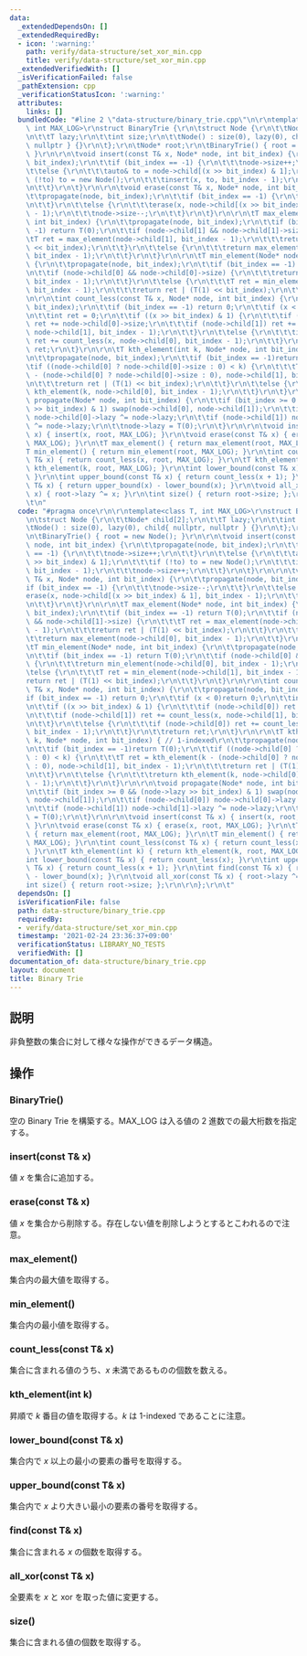 ```yaml
---
data:
  _extendedDependsOn: []
  _extendedRequiredBy:
  - icon: ':warning:'
    path: verify/data-structure/set_xor_min.cpp
    title: verify/data-structure/set_xor_min.cpp
  _extendedVerifiedWith: []
  _isVerificationFailed: false
  _pathExtension: cpp
  _verificationStatusIcon: ':warning:'
  attributes:
    links: []
  bundledCode: "#line 2 \"data-structure/binary_trie.cpp\"\n\r\ntemplate<class T,\
    \ int MAX_LOG>\r\nstruct BinaryTrie {\r\n\tstruct Node {\r\n\t\tNode* child[2];\r\
    \n\t\tT lazy;\r\n\t\tint size;\r\n\t\tNode() : size(0), lazy(0), child{ nullptr,\
    \ nullptr } {}\r\n\t};\r\n\tNode* root;\r\n\tBinaryTrie() { root = new Node();\
    \ }\r\n\r\n\tvoid insert(const T& x, Node* node, int bit_index) {\r\n\t\tpropagate(node,\
    \ bit_index);\r\n\t\tif (bit_index == -1) {\r\n\t\t\tnode->size++;\r\n\t\t}\r\n\
    \t\telse {\r\n\t\t\tauto& to = node->child[(x >> bit_index) & 1];\r\n\t\t\tif\
    \ (!to) to = new Node();\r\n\t\t\tinsert(x, to, bit_index - 1);\r\n\t\t\tnode->size++;\r\
    \n\t\t}\r\n\t}\r\n\r\n\tvoid erase(const T& x, Node* node, int bit_index) {\r\n\
    \t\tpropagate(node, bit_index);\r\n\t\tif (bit_index == -1) {\r\n\t\t\tnode->size--;\r\
    \n\t\t}\r\n\t\telse {\r\n\t\t\terase(x, node->child[(x >> bit_index) & 1], bit_index\
    \ - 1);\r\n\t\t\tnode->size--;\r\n\t\t}\r\n\t}\r\n\r\n\tT max_element(Node* node,\
    \ int bit_index) {\r\n\t\tpropagate(node, bit_index);\r\n\t\tif (bit_index ==\
    \ -1) return T(0);\r\n\t\tif (node->child[1] && node->child[1]->size) {\r\n\t\t\
    \tT ret = max_element(node->child[1], bit_index - 1);\r\n\t\t\treturn ret | (T(1)\
    \ << bit_index);\r\n\t\t}\r\n\t\telse {\r\n\t\t\treturn max_element(node->child[0],\
    \ bit_index - 1);\r\n\t\t}\r\n\t}\r\n\r\n\tT min_element(Node* node, int bit_index)\
    \ {\r\n\t\tpropagate(node, bit_index);\r\n\t\tif (bit_index == -1) return T(0);\r\
    \n\t\tif (node->child[0] && node->child[0]->size) {\r\n\t\t\treturn min_element(node->child[0],\
    \ bit_index - 1);\r\n\t\t}\r\n\t\telse {\r\n\t\t\tT ret = min_element(node->child[1],\
    \ bit_index - 1);\r\n\t\t\treturn ret | (T(1) << bit_index);\r\n\t\t}\r\n\t}\r\
    \n\r\n\tint count_less(const T& x, Node* node, int bit_index) {\r\n\t\tpropagate(node,\
    \ bit_index);\r\n\t\tif (bit_index == -1) return 0;\r\n\t\tif (x < 0)return 0;\r\
    \n\t\tint ret = 0;\r\n\t\tif ((x >> bit_index) & 1) {\r\n\t\t\tif (node->child[0])\
    \ ret += node->child[0]->size;\r\n\t\t\tif (node->child[1]) ret += count_less(x,\
    \ node->child[1], bit_index - 1);\r\n\t\t}\r\n\t\telse {\r\n\t\t\tif (node->child[0])\
    \ ret += count_less(x, node->child[0], bit_index - 1);\r\n\t\t}\r\n\t\treturn\
    \ ret;\r\n\t}\r\n\r\n\tT kth_element(int k, Node* node, int bit_index) { // 1-indexed\r\
    \n\t\tpropagate(node, bit_index);\r\n\t\tif (bit_index == -1)return T(0);\r\n\t\
    \tif ((node->child[0] ? node->child[0]->size : 0) < k) {\r\n\t\t\tT ret = kth_element(k\
    \ - (node->child[0] ? node->child[0]->size : 0), node->child[1], bit_index - 1);\r\
    \n\t\t\treturn ret | (T(1) << bit_index);\r\n\t\t}\r\n\t\telse {\r\n\t\t\treturn\
    \ kth_element(k, node->child[0], bit_index - 1);\r\n\t\t}\r\n\t}\r\n\r\n\tvoid\
    \ propagate(Node* node, int bit_index) {\r\n\t\tif (bit_index >= 0 && (node->lazy\
    \ >> bit_index) & 1) swap(node->child[0], node->child[1]);\r\n\t\tif (node->child[0])\
    \ node->child[0]->lazy ^= node->lazy;\r\n\t\tif (node->child[1]) node->child[1]->lazy\
    \ ^= node->lazy;\r\n\t\tnode->lazy = T(0);\r\n\t}\r\n\r\n\tvoid insert(const T&\
    \ x) { insert(x, root, MAX_LOG); }\r\n\tvoid erase(const T& x) { erase(x, root,\
    \ MAX_LOG); }\r\n\tT max_element() { return max_element(root, MAX_LOG); }\r\n\t\
    T min_element() { return min_element(root, MAX_LOG); }\r\n\tint count_less(const\
    \ T& x) { return count_less(x, root, MAX_LOG); }\r\n\tT kth_element(int k) { return\
    \ kth_element(k, root, MAX_LOG); }\r\n\tint lower_bound(const T& x) { return count_less(x);\
    \ }\r\n\tint upper_bound(const T& x) { return count_less(x + 1); }\r\n\tint find(const\
    \ T& x) { return upper_bound(x) - lower_bound(x); }\r\n\tvoid all_xor(const T&\
    \ x) { root->lazy ^= x; }\r\n\tint size() { return root->size; };\r\n\r\n};\r\n\
    \t\n"
  code: "#pragma once\r\n\r\ntemplate<class T, int MAX_LOG>\r\nstruct BinaryTrie {\r\
    \n\tstruct Node {\r\n\t\tNode* child[2];\r\n\t\tT lazy;\r\n\t\tint size;\r\n\t\
    \tNode() : size(0), lazy(0), child{ nullptr, nullptr } {}\r\n\t};\r\n\tNode* root;\r\
    \n\tBinaryTrie() { root = new Node(); }\r\n\r\n\tvoid insert(const T& x, Node*\
    \ node, int bit_index) {\r\n\t\tpropagate(node, bit_index);\r\n\t\tif (bit_index\
    \ == -1) {\r\n\t\t\tnode->size++;\r\n\t\t}\r\n\t\telse {\r\n\t\t\tauto& to = node->child[(x\
    \ >> bit_index) & 1];\r\n\t\t\tif (!to) to = new Node();\r\n\t\t\tinsert(x, to,\
    \ bit_index - 1);\r\n\t\t\tnode->size++;\r\n\t\t}\r\n\t}\r\n\r\n\tvoid erase(const\
    \ T& x, Node* node, int bit_index) {\r\n\t\tpropagate(node, bit_index);\r\n\t\t\
    if (bit_index == -1) {\r\n\t\t\tnode->size--;\r\n\t\t}\r\n\t\telse {\r\n\t\t\t\
    erase(x, node->child[(x >> bit_index) & 1], bit_index - 1);\r\n\t\t\tnode->size--;\r\
    \n\t\t}\r\n\t}\r\n\r\n\tT max_element(Node* node, int bit_index) {\r\n\t\tpropagate(node,\
    \ bit_index);\r\n\t\tif (bit_index == -1) return T(0);\r\n\t\tif (node->child[1]\
    \ && node->child[1]->size) {\r\n\t\t\tT ret = max_element(node->child[1], bit_index\
    \ - 1);\r\n\t\t\treturn ret | (T(1) << bit_index);\r\n\t\t}\r\n\t\telse {\r\n\t\
    \t\treturn max_element(node->child[0], bit_index - 1);\r\n\t\t}\r\n\t}\r\n\r\n\
    \tT min_element(Node* node, int bit_index) {\r\n\t\tpropagate(node, bit_index);\r\
    \n\t\tif (bit_index == -1) return T(0);\r\n\t\tif (node->child[0] && node->child[0]->size)\
    \ {\r\n\t\t\treturn min_element(node->child[0], bit_index - 1);\r\n\t\t}\r\n\t\
    \telse {\r\n\t\t\tT ret = min_element(node->child[1], bit_index - 1);\r\n\t\t\t\
    return ret | (T(1) << bit_index);\r\n\t\t}\r\n\t}\r\n\r\n\tint count_less(const\
    \ T& x, Node* node, int bit_index) {\r\n\t\tpropagate(node, bit_index);\r\n\t\t\
    if (bit_index == -1) return 0;\r\n\t\tif (x < 0)return 0;\r\n\t\tint ret = 0;\r\
    \n\t\tif ((x >> bit_index) & 1) {\r\n\t\t\tif (node->child[0]) ret += node->child[0]->size;\r\
    \n\t\t\tif (node->child[1]) ret += count_less(x, node->child[1], bit_index - 1);\r\
    \n\t\t}\r\n\t\telse {\r\n\t\t\tif (node->child[0]) ret += count_less(x, node->child[0],\
    \ bit_index - 1);\r\n\t\t}\r\n\t\treturn ret;\r\n\t}\r\n\r\n\tT kth_element(int\
    \ k, Node* node, int bit_index) { // 1-indexed\r\n\t\tpropagate(node, bit_index);\r\
    \n\t\tif (bit_index == -1)return T(0);\r\n\t\tif ((node->child[0] ? node->child[0]->size\
    \ : 0) < k) {\r\n\t\t\tT ret = kth_element(k - (node->child[0] ? node->child[0]->size\
    \ : 0), node->child[1], bit_index - 1);\r\n\t\t\treturn ret | (T(1) << bit_index);\r\
    \n\t\t}\r\n\t\telse {\r\n\t\t\treturn kth_element(k, node->child[0], bit_index\
    \ - 1);\r\n\t\t}\r\n\t}\r\n\r\n\tvoid propagate(Node* node, int bit_index) {\r\
    \n\t\tif (bit_index >= 0 && (node->lazy >> bit_index) & 1) swap(node->child[0],\
    \ node->child[1]);\r\n\t\tif (node->child[0]) node->child[0]->lazy ^= node->lazy;\r\
    \n\t\tif (node->child[1]) node->child[1]->lazy ^= node->lazy;\r\n\t\tnode->lazy\
    \ = T(0);\r\n\t}\r\n\r\n\tvoid insert(const T& x) { insert(x, root, MAX_LOG);\
    \ }\r\n\tvoid erase(const T& x) { erase(x, root, MAX_LOG); }\r\n\tT max_element()\
    \ { return max_element(root, MAX_LOG); }\r\n\tT min_element() { return min_element(root,\
    \ MAX_LOG); }\r\n\tint count_less(const T& x) { return count_less(x, root, MAX_LOG);\
    \ }\r\n\tT kth_element(int k) { return kth_element(k, root, MAX_LOG); }\r\n\t\
    int lower_bound(const T& x) { return count_less(x); }\r\n\tint upper_bound(const\
    \ T& x) { return count_less(x + 1); }\r\n\tint find(const T& x) { return upper_bound(x)\
    \ - lower_bound(x); }\r\n\tvoid all_xor(const T& x) { root->lazy ^= x; }\r\n\t\
    int size() { return root->size; };\r\n\r\n};\r\n\t"
  dependsOn: []
  isVerificationFile: false
  path: data-structure/binary_trie.cpp
  requiredBy:
  - verify/data-structure/set_xor_min.cpp
  timestamp: '2021-02-24 23:36:37+09:00'
  verificationStatus: LIBRARY_NO_TESTS
  verifiedWith: []
documentation_of: data-structure/binary_trie.cpp
layout: document
title: Binary Trie
---
```


## 説明
非負整数の集合に対して様々な操作ができるデータ構造。

## 操作
### BinaryTrie()
空の Binary Trie を構築する。MAX_LOG は入る値の $2$ 進数での最大桁数を指定する。
### insert(const T& x)
値 $x$ を集合に追加する。
### erase(const T& x)
値 $x$ を集合から削除する。存在しない値を削除しようとするとこわれるので注意。
### max_element()
集合内の最大値を取得する。
### min_element()
集合内の最小値を取得する。
### count_less(const T& x)
集合に含まれる値のうち、$x$ 未満であるものの個数を数える。
### kth_element(int k)
昇順で $k$ 番目の値を取得する。$k$ は 1-indexed であることに注意。
### lower_bound(const T& x)
集合内で $x$ 以上の最小の要素の番号を取得する。
### upper_bound(const T& x)
集合内で $x$ より大きい最小の要素の番号を取得する。
### find(const T& x)
集合に含まれる $x$ の個数を取得する。
### all_xor(const T& x)
全要素を $x$ と xor を取った値に変更する。
### size()
集合に含まれる値の個数を取得する。